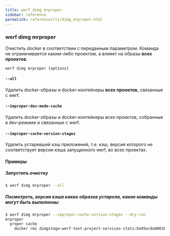 ```yaml
---
title: werf dimg mrproper
sidebar: reference
permalink: reference/cli/dimg_mrproper.html
---
```


### werf dimg mrproper
Очистить docker в соответствии с переданным параметром. Команда не ограничивается каким-либо проектом, а влияет на образы **всех проектов**.

```
werf dimg mrproper [options]
```

#### `--all`
Удалить docker-образы и docker-контейнеры **всех проектов**, связанные с werf.

#### `--improper-dev-mode-cache`
Удалить docker-образы и docker-контейнеры всех проектов, собранные в dev-режиме и связанные с werf.

#### `--improper-cache-version-stages`
Удалить устаревший кэш приложений, т.е. кэш, версия которого не соответствует версии кэша запущенного werf, во всех проектах.

#### Примеры

##### Запустить очистку
```bash
$ werf dimg mrproper --all
```

##### Посмотреть, версия кэша каких образов устарела, какие команды могут быть выполнены:
```bash
$ werf dimg mrproper --improper-cache-version-stages --dry-run
mrproper
  proper cache
    docker rmi dimgstage-werf-test-project-services-stats:ba95ec8a00638ddac413a13e303715dd2c93b80295c832af440c04a46f3e8555 dimgstage-werf-test-project-services-stats:f53af70566ec23fb634800d159425da6e7e61937afa95e4ed8bf531f3503daa6
```
